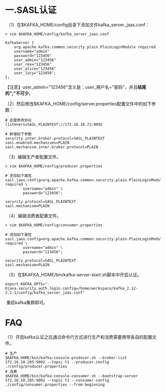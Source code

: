 # 一.SASL认证

​		 （1）在$KAFKA_HOME/config目录下添加文件kafka_server_jaas.conf：

```shell
> vim $KAFKA_HOME/config/kafka_server_jaas.conf

KafkaServer {
    org.apache.kafka.common.security.plain.PlainLoginModule required
    username="admin"
    password="123456"
    user_admin="123456"
    user_rex="123456"
    user_alice="123456"
    user_lucy="123456";
};
```

【注意】user_admin="123456"含义是：user_用户名="密码"，并且**结尾的";"不可少**。

​		（2）然后修改$KAFKA_HOME/config/server.properties配置文件中的如下参数：

```shell
# 这里修改协议
listeners=SASL_PLAINTEXT://172.16.10.72:9092

# 新增如下参数
security.inter.broker.protocol=SASL_PLAINTEXT
sasl.enabled.mechanisms=PLAIN    
sasl.mechanism.inter.broker.protocol=PLAIN 
```

​		（3）编辑生产者配置文件。

```shell
> vim $KAFKA_HOME/config/producer.properties

# 添加如下属性
sasl.jaas.config=org.apache.kafka.common.security.plain.PlainLoginModule required \
        username="admin" \
        password="123456";

security.protocol=SASL_PLAINTEXT
sasl.mechanism=PLAIN
```

​		（4）编辑消费者配置文件。

```shell
> vim $KAFKA_HOME/config/consumer.properties

# 添加如下属性
sasl.jaas.config=org.apache.kafka.common.security.plain.PlainLoginModule required \
        username="admin" \
        password="123456";

security.protocol=SASL_PLAINTEXT
sasl.mechanism=PLAIN
```

​		（5）在$KAFKA_HOME/bin/kafka-server-start.sh脚本中开启认证。

```shell
export KAFKA_OPTS="-Djava.security.auth.login.config=/home/workspace/kafka_2.12-2.1.1/config/kafka_server_jaas.conf"
```

​		重启kafka集群即可。



# FAQ

（1）开启kafka认证之后通过命令行方式进行生产和消费需要携带各自的配置文件。

```shell
# 生产
$KAFKA_HOME/bin/kafka-console-producer.sh --broker-list 172.16.10.205:9092 --topic t1 --producer.config ./config/producer.properties
# 消费
$KAFKA_HOME/bin/kafka-console-consumer.sh --bootstrap-server 172.16.10.205:9092 --topic t1 --consumer.config ./config/consumer.properties --from-beginning
```

